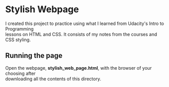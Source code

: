 # Stylish Webpage  
I created this project to practice using what I learned from Udacity's Intro to Programming  
lessons on HTML and CSS. It consists of my notes from the courses and CSS styling.  

## Running the page  
Open the webpage, **stylish_web_page.html**, with the browser of your choosing after  
downloading all the contents of this directory.  
